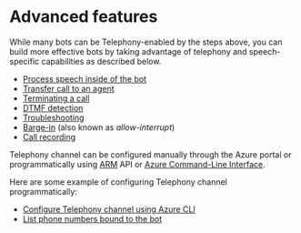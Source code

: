 # Advanced features

While many bots can be Telephony-enabled by the steps above, you can build more effective bots by taking advantage of telephony and speech-specific capabilities as described below.

* [Process speech inside of the bot](ProcessSpeechInBotCode.md)
* [Transfer call to an agent](TransferCallOut.md)
* [Terminating a call](TerminateCall.md)
* [DTMF detection](DTMF.md)
* [Troubleshooting](TroubleshootingTelephonyBot.md)
* [Barge-in](BargeIn.md) (also known as *allow-interrupt*)
* [Call recording](CallRecording.md)

Telephony channel can be configured manually through the Azure portal or programmatically using [ARM](https://docs.microsoft.com/rest/api/resources) API or [Azure Command-Line Interface](https://docs.microsoft.com/en-us/cli/azure). 

Here are some example of configuring Telephony channel programmatically:

* [Configure Telephony channel using Azure CLI](az-cli-config.md)
* [List phone numbers bound to the bot](ListPhoneNumbers.md)



